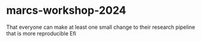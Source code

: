# marcs-workshop-2024

That everyone can make at least one small change to their research pipeline that is more reproducible
Efi
